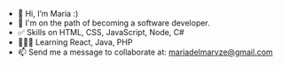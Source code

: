 - 👋 Hi, I’m Maria :)
- 🌱 I'm on the path of becoming a software developer. 
- ✅ Skills on HTML, CSS, JavaScript, Node, C#
- 👩🏽‍💻 Learning React, Java, PHP
- 📫 Send me a message to collaborate at: mariadelmarvze@gmail.com

<!---
mariavasqueze/mariavasqueze is a ✨ special ✨ repository because its `README.md` (this file) appears on your GitHub profile.
You can click the Preview link to take a look at your changes.
--->
